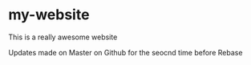# my-website

This is a really awesome website

Updates made on Master on Github for the seocnd time before Rebase
